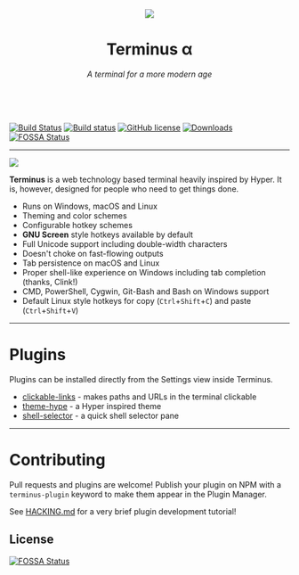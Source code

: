<div align="center">
    <img src="https://raw.githubusercontent.com/Eugeny/terminus/master/build/icons/128x128.png">
    <h1>Terminus α</h1>
    <p>
        <i>A terminal for a more modern age</i>
    </p>
    <br/>
    <br/>
    <br/>
</div>

[![Build Status](https://travis-ci.org/Eugeny/terminus.svg?branch=master)](https://travis-ci.org/Eugeny/terminus) [![Build status](https://ci.appveyor.com/api/projects/status/wnnq4hm5mbd9rgoy?svg=true)](https://ci.appveyor.com/project/Eugeny/terminus) [![GitHub license](https://img.shields.io/badge/license-MIT-blue.svg)](https://raw.githubusercontent.com/Eugeny/terminus/master/LICENSE) [![Downloads](https://img.shields.io/badge/downloads-latest_release-brightgreen.svg)](https://github.com/Eugeny/terminus/releases/latest)
[![FOSSA Status](https://app.fossa.io/api/projects/git%2Bhttps%3A%2F%2Fgithub.com%2FEugeny%2Fterminus.svg?type=shield)](https://app.fossa.io/projects/git%2Bhttps%3A%2F%2Fgithub.com%2FEugeny%2Fterminus?ref=badge_shield)

----

![](https://github.com/Eugeny/terminus/raw/master/docs/linux.png)

**Terminus** is a web technology based terminal heavily inspired by Hyper. It is, however, designed for people who need to get things done.

  * Runs on Windows, macOS and Linux
  * Theming and color schemes
  * Configurable hotkey schemes
  * **GNU Screen** style hotkeys available by default
  * Full Unicode support including double-width characters
  * Doesn't choke on fast-flowing outputs
  * Tab persistence on macOS and Linux
  * Proper shell-like experience on Windows including tab completion (thanks, Clink!)
  * CMD, PowerShell, Cygwin, Git-Bash and Bash on Windows support
  * Default Linux style hotkeys for copy (`Ctrl`+`Shift`+`C`) and paste (`Ctrl`+`Shift`+`V`)

---

# Plugins

Plugins can be installed directly from the Settings view inside Terminus.

  * [clickable-links](https://github.com/Eugeny/terminus-clickable-links) - makes paths and URLs in the terminal clickable
  * [theme-hype](https://github.com/Eugeny/terminus-theme-hype) - a Hyper inspired theme
  * [shell-selector](https://github.com/Eugeny/terminus-shell-selector) - a quick shell selector pane

---

# Contributing

Pull requests and plugins are welcome! Publish your plugin on NPM with a `terminus-plugin` keyword to make them appear in the Plugin Manager.

See [HACKING.md](https://github.com/Eugeny/terminus/blob/master/HACKING.md) for a very brief plugin development tutorial!


## License
[![FOSSA Status](https://app.fossa.io/api/projects/git%2Bhttps%3A%2F%2Fgithub.com%2FEugeny%2Fterminus.svg?type=large)](https://app.fossa.io/projects/git%2Bhttps%3A%2F%2Fgithub.com%2FEugeny%2Fterminus?ref=badge_large)